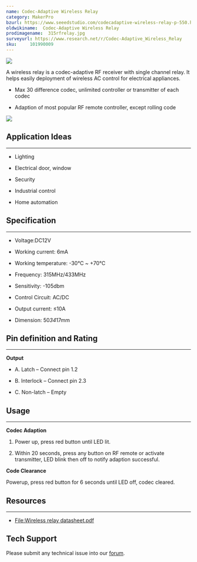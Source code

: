 ```yaml
---
name: Codec-Adaptive Wireless Relay
category: MakerPro
bzurl: https://www.seeedstudio.com/codecadaptive-wireless-relay-p-550.html?cPath=139_140
oldwikiname:  Codec-Adaptive Wireless Relay
prodimagename:  315rfrelay.jpg
surveyurl: https://www.research.net/r/Codec-Adaptive_Wireless_Relay
sku:     101990009
---
```

![](http://bz.seeedstudio.com/depot/images/product/315rfrelay.jpg)

A wireless relay is a codec-adaptive RF receiver with single channel relay. It helps easily deployment of wireless AC control for electrical appliances.

*   Max 30 difference codec, unlimited controller or transmitter of each codec

*   Adaption of most popular RF remote controller, except rolling code

[![](https://github.com/SeeedDocument/Seeed-WiKi/raw/master/docs/images/300px-Get_One_Now_Banner-ragular.png)](https://www.seeedstudio.com/codecadaptive-wireless-relay-p-550.html?cPath=139_140)

##   Application Ideas
---
*   Lighting

*   Electrical door, window

*   Security

*   Industrial control

*   Home automation

##   Specification
---
*   Voltage:DC12V

*   Working current: 6mA

*   Working temperature: -30℃ ~ +70℃

*   Frequency: 315MHz/433MHz

*   Sensitivity: -105dbm

*   Control Circuit: AC/DC

*   Output current: ≤10A

*   Dimension: 50*34*17mm

##   Pin definition and Rating
---
**Output**

*   A. Latch – Connect pin 1.2

*   B. Interlock – Connect pin 2.3

*   C. Non-latch – Empty

##   Usage
---
**Codec Adaption**

1.  Power up, press red button until LED lit.

2.  Within 20 seconds, press any button on RF remote or activate transmitter, LED blink then off to notify adaption successful.

**Code Clearance**

Powerup, press red button for 6 seconds until LED off, codec cleared.


##   Resources
---
*   [File:Wireless relay datasheet.pdf](https://github.com/SeeedDocument/Codec-Adaptive_Wireless_Relay/raw/master/res/Wireless_relay_datasheet.pdf "File:Wireless relay datasheet.pdf")

## Tech Support
Please submit any technical issue into our [forum](http://forum.seeedstudio.com/). 